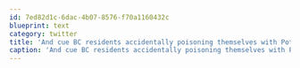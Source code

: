 ```yaml
---
id: 7ed82d1c-6dac-4b07-8576-f70a1160432c
blueprint: text
category: twitter
title: 'And cue BC residents accidentally poisoning themselves with Potassium Iodide in.. 3.. 2..'
caption: 'And cue BC residents accidentally poisoning themselves with Potassium Iodide in.. 3.. 2..'
---
```

